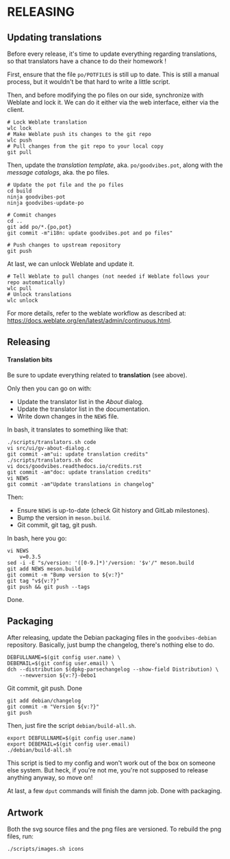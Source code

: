 RELEASING
=========



Updating translations
---------------------

Before every release, it's time to update everything regarding translations, so
that translators have a chance to do their homework !

First, ensure that the file `po/POTFILES` is still up to date. This is still a
manual process, but it wouldn't be that hard to write a little script.

Then, and before modifying the po files on our side, synchronize with Weblate
and lock it. We can do it either via the web interface, either via the client.

	# Lock Weblate translation
	wlc lock
	# Make Weblate push its changes to the git repo
	wlc push
	# Pull changes from the git repo to your local copy
	git pull

Then, update the *translation template*, aka. `po/goodvibes.pot`, along with
the *message catalogs*, aka. the po files.

	# Update the pot file and the po files
	cd build
	ninja goodvibes-pot
	ninja goodvibes-update-po

	# Commit changes
	cd ..
	git add po/*.{po,pot}
	git commit -m"i18n: update goodvibes.pot and po files"

	# Push changes to upstream repository
	git push

At last, we can unlock Weblate and update it.

	# Tell Weblate to pull changes (not needed if Weblate follows your repo automatically)
	wlc pull
	# Unlock translations
	wlc unlock

For more details, refer to the weblate workflow as described at:
<https://docs.weblate.org/en/latest/admin/continuous.html>.



Releasing
---------

#### Translation bits

Be sure to update everything related to **translation** (see above).

Only then you can go on with:

- Update the translator list in the *About* dialog.
- Update the translator list in the documentation.
- Write down changes in the `NEWS` file.

In bash, it translates to something like that:

	./scripts/translators.sh code
	vi src/ui/gv-about-dialog.c
	git commit -am"ui: update translation credits"
	./scripts/translators.sh doc
	vi docs/goodvibes.readthedocs.io/credits.rst
	git commit -am"doc: update translation credits"
	vi NEWS
	git commit -am"Update translations in changelog"

Then:

- Ensure `NEWS` is up-to-date (check Git history and GitLab milestones).
- Bump the version in `meson.build`.
- Git commit, git tag, git push.

In bash, here you go:

	vi NEWS
        v=0.3.5
	sed -i -E "s/version: '([0-9.]*)'/version: '$v'/" meson.build
	git add NEWS meson.build
	git commit -m "Bump version to ${v:?}"
	git tag "v${v:?}"
	git push && git push --tags

Done.



Packaging
---------

After releasing, update the Debian packaging files in the `goodvibes-debian`
repository. Basically, just bump the changelog, there's nothing else to do.

	DEBFULLNAME=$(git config user.name) \
	DEBEMAIL=$(git config user.email) \
	dch --distribution $(dpkg-parsechangelog --show-field Distribution) \
	    --newversion ${v:?}-0ebo1

Git commit, git push. Done

	git add debian/changelog
	git commit -m "Version ${v:?}"
	git push

Then, just fire the script `debian/build-all.sh`.

	export DEBFULLNAME=$(git config user.name)
	export DEBEMAIL=$(git config user.email)
	./debian/build-all.sh

This script is tied to my config and won't work out of the box on someone else
system. But heck, if you're not me, you're not supposed to release anything
anyway, so move on!

At last, a few `dput` commands will finish the damn job. Done with packaging.




Artwork
-------

Both the svg source files and the png files are versioned. To rebuild the png
files, run:

	./scripts/images.sh icons
